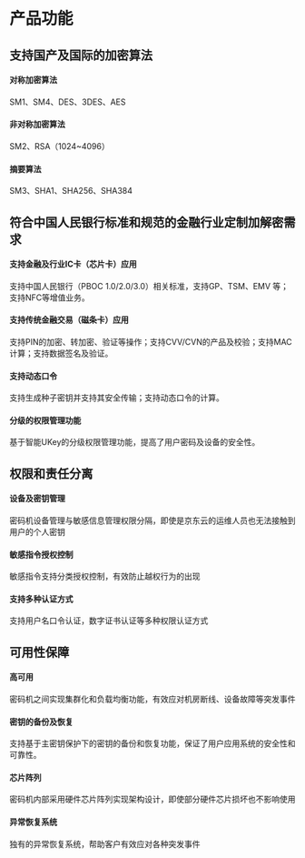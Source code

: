 # 产品功能

## 支持国产及国际的加密算法

#### 对称加密算法
SM1、SM4、DES、3DES、AES

#### 非对称加密算法
SM2、RSA（1024~4096）

#### 摘要算法
SM3、SHA1、SHA256、SHA384

## 符合中国人民银行标准和规范的金融行业定制加解密需求

#### 支持金融及行业IC卡（芯片卡）应用
支持中国人民银行（PBOC 1.0/2.0/3.0）相关标准，支持GP、TSM、EMV 等；支持NFC等增值业务。

#### 支持传统金融交易（磁条卡）应用
支持PIN的加密、转加密、验证等操作；支持CVV/CVN的产品及校验；支持MAC计算；支持数据签名及验证。

#### 支持动态口令
支持生成种子密钥并支持其安全传输；支持动态口令的计算。

#### 分级的权限管理功能
基于智能UKey的分级权限管理功能，提高了用户密码及设备的安全性。

## 权限和责任分离

#### 设备及密钥管理
密码机设备管理与敏感信息管理权限分隔，即使是京东云的运维人员也无法接触到用户的个人密钥

#### 敏感指令授权控制
敏感指令支持分类授权控制，有效防止越权行为的出现

#### 支持多种认证方式
支持用户名口令认证，数字证书认证等多种权限认证方式

## 可用性保障
#### 高可用
密码机之间实现集群化和负载均衡功能，有效应对机房断线、设备故障等突发事件

#### 密钥的备份及恢复
支持基于主密钥保护下的密钥的备份和恢复功能，保证了用户应用系统的安全性和可靠性。

#### 芯片阵列
密码机内部采用硬件芯片阵列实现架构设计，即使部分硬件芯片损坏也不影响使用

#### 异常恢复系统
独有的异常恢复系统，帮助客户有效应对各种突发事件

